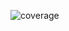 <!-- To get a coverage badge: change `$your_source_branch_name$` in the URL below to
the name of your source branch. `target branch` <- merge - `source branch`.
The badge will show the coverage after the first CI run has been completed.
If you do not want to display the coverage, just remove the line below. -->
![coverage](https://img.shields.io/endpoint?url=https://gist.githubusercontent.com/rozsasarpi/bafe6e5b1382e4c2c49156a01e4803f3/raw/59d039ed1e8228f8e5faad495c96a51df6db1173/lightkde_$your_source_branch_name$_coverage.json)

